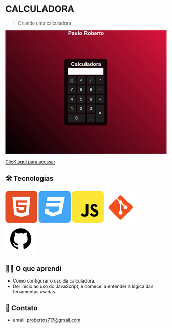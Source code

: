 # CALCULADORA

>Criando uma calculadora



![preview](./.github/preview.png)


[ClicK aqui para acessar](https://prdsilva80.github.io/Projeto-de-uma-calculadora/)


## 🛠️ Tecnologias

![preview](./.github/html5.svg) ![preview](./.github/css3.svg) ![preview](./.github/javascript.svg) ![preview](./.github/git.svg) ![preview](./.github/github.svg)

## 👨‍🎓 O que aprendi

- Como configurar o uso da calculadora.
- Dei inicio ao uso do JavaScript, e comecei a entender a lógica das ferramentas usadas.

## 🔗 Contato

- email: probertos717@gmail.com